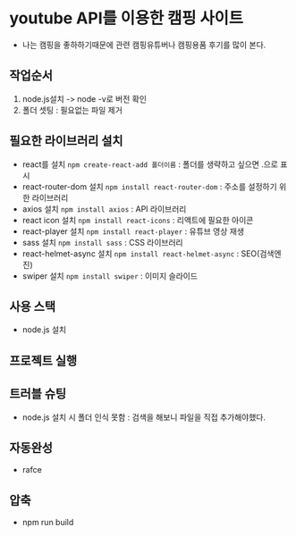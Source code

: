 # youtube API를 이용한 캠핑 사이트
- 나는 캠핑을 좋하하기때문에 관련 캠핑유튜버나 캠핑용품 후기를 많이 본다.

## 작업순서
1. node.js설치 -> node -v로 버전 확인
2. 폴더 셋팅 : 필요없는 파일 제거

## 필요한 라이브러리 설치
- react를 설치 `npm create-react-add 폴더이름` : 폴더를 생략하고 싶으면 .으로 표시
- react-router-dom 설치 `npm install react-router-dom` : 주소를 설정하기 위한 라이브러리
- axios 설치 `npm install axios` : API 라이브러리
- react icon 설치 `npm install react-icons` : 리액트에 필요한 아이콘
- react-player 설치 `npm install react-player` : 유튜브 영상 재생
- sass 설치 `npm install sass` : CSS 라이브러리
- react-helmet-async 설치 `npm install react-helmet-async` : SEO(검색엔진)
- swiper 설치 `npm install swiper` : 이미지 슬라이드

## 사용 스택                   
- node.js 설치

## 프로젝트 실행


## 트러블 슈팅
- node.js 설치 시 폴더 인식 못함 : 
검색을 해보니 파일을 직접 추가해야했다.

## 자동완성
- rafce

## 압축
- npm run build